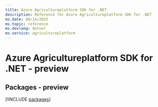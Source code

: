 ```yaml
---
title: Azure Agricultureplatform SDK for .NET
description: Reference for Azure Agricultureplatform SDK for .NET
ms.date: 08/14/2025
ms.topic: reference
ms.devlang: dotnet
ms.service: agricultureplatform
---
```

# Azure Agricultureplatform SDK for .NET - preview
## Packages - preview
[!INCLUDE [packages](agricultureplatform-index.md)]